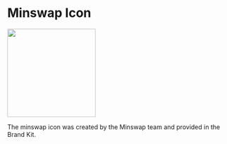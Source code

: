 # Minswap Icon

<img src="../img/minswap-logo-white.png" width="200">

The minswap icon was created by the Minswap team and provided in the Brand Kit.
